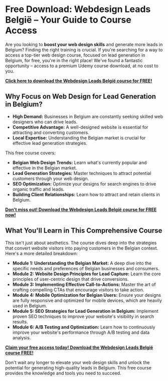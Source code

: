 # Free Download: Webdesign Leads België – Your Guide to Course Access

Are you looking to **boost your web design skills** and generate more leads in Belgium? Finding the right training is crucial. If you're searching for a way to access a top-tier web design course, focused on lead generation in Belgium, for free, you're in the right place!  We've found a fantastic opportunity – access to a premium Udemy course download, at no cost to you.

[**Click here to download the Webdesign Leads België course for FREE!**](https://udemywork.com/webdesign-leads-belgie)

## Why Focus on Web Design for Lead Generation in Belgium?

*   **High Demand:** Businesses in Belgium are constantly seeking skilled web designers who can drive leads.
*   **Competitive Advantage:** A well-designed website is essential for attracting and converting customers.
*   **Local Expertise:** Understanding the Belgian market is crucial for effective lead generation strategies.

This free course covers:

*   **Belgian Web Design Trends:** Learn what's currently popular and effective in the Belgian market.
*   **Lead Generation Strategies:** Master techniques to attract potential customers through your web design.
*   **SEO Optimization:** Optimize your designs for search engines to drive organic traffic and leads.
*   **Building Client Relationships:** Learn how to attract and retain clients in Belgium.

[**Don't miss out! Download the Webdesign Leads België course for FREE now!**](https://udemywork.com/webdesign-leads-belgie)

## What You'll Learn in This Comprehensive Course

This isn't just about aesthetics. The course dives deep into the strategies that convert website visitors into paying customers in the Belgian context. Here's a more detailed breakdown:

*   **Module 1: Understanding the Belgian Market:** A deep dive into the specific needs and preferences of Belgian businesses and consumers.
*   **Module 2: Website Design Principles for Lead Capture:** Learn the core principles of user-centric design that drive conversions.
*   **Module 3: Implementing Effective Call-to-Actions:** Master the art of crafting compelling CTAs that encourage visitors to take action.
*   **Module 4: Mobile Optimization for Belgian Users:** Ensure your designs are fully responsive and optimized for mobile devices, which are heavily used in Belgium.
*   **Module 5: SEO Strategies for Lead Generation in Belgium:** Implement proven SEO techniques to improve your website's visibility in search results.
*   **Module 6: A/B Testing and Optimization:** Learn how to continuously improve your website's performance through A/B testing and data analysis.

[**Claim your free access today! Download the Webdesign Leads België course FREE!**](https://udemywork.com/webdesign-leads-belgie)

Don't wait any longer to elevate your web design skills and unlock the potential for generating high-quality leads in Belgium. This free course provides the knowledge and tools you need to succeed.
